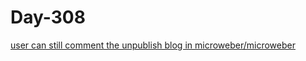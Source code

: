 # Day-308

[user can still comment the unpublish blog in microweber/microweber](https://huntr.com/bounties/2004e4a9-c5f6-406a-89b0-571f808882fa/)
